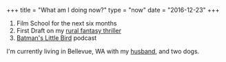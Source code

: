 +++
title = "What am I doing now?"
type = "now"
date = "2016-12-23"
+++

1. Film School for the next six months
2. First Draft on my [rural fantasy thriller](https://russellhay.com/projects/writing/rougarou/)
3. [Batman's Little Bird](http://batmanslittlebird.com) podcast

I'm currently living in Bellevue, WA with my [husband](http://cordcarney.com), and two dogs.
